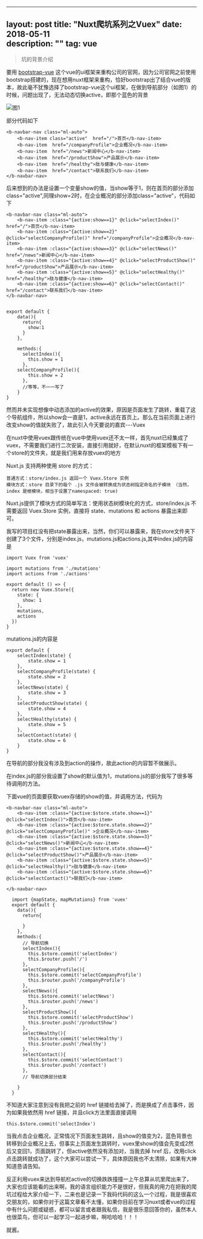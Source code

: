 
---
layout: post
title: "Nuxt爬坑系列之Vuex"
date: 2018-05-11  
description: ""
tag: vue
---

 

> 坑的背景介绍  


要用 [bootstrap-vue](https://bootstrap-vue.js.org "bootstrap-vue") 这个vue的ui框架来重构公司的官网，因为公司官网之前使用bootstrap搭建的，现在想用nuxt框架来重构，恰好bootstrap出了结合vue的版本，故此毫不犹豫选择了bootstrap-vue这个ui框架，在做到导航部分（如图1）的时候，问题出现了，无法动态切换active，即那个蓝色的背景  

 ![图1](https://i.imgur.com/ZkLX3SV.png)  

部分代码如下  

    <b-navbar-nav class="ml-auto">
	    <b-nav-item class="active"  href="/">首页</b-nav-item>
	    <b-nav-item  href="/companyProfile">企业概况</b-nav-item>
	    <b-nav-item  href="/news">新闻中心</b-nav-item>
	    <b-nav-item  href="/productShow">产品展示</b-nav-item>
	    <b-nav-item  href="/healthy">肽与健康</b-nav-item>
	    <b-nav-item  href="/contact">联系我们</b-nav-item>
    </b-navbar-nav>

后来想到的办法是设置一个变量show的值，当show等于1，则在首页的部分添加class="active",同理show=2时，在企业概况的部分添加class="active"，代码如下  

    <b-navbar-nav class="ml-auto">
	    <b-nav-item :class="{active:show==1}" @click="selectIndex()" href="/">首页</b-nav-item>
	    <b-nav-item :class="{active:show==2}" @click="selectCompanyProfile()" href="/companyProfile">企业概况</b-nav-item>
	    <b-nav-item :class="{active:show==3}" @click="selectNews()" href="/news">新闻中心</b-nav-item>
	    <b-nav-item :class="{active:show==4}" @click="selectProductShow()" href="/productShow">产品展示</b-nav-item>
	    <b-nav-item :class="{active:show==5}" @click="selectHealthy()" href="/healthy">肽与健康</b-nav-item>
	    <b-nav-item :class="{active:show==6}" @click="selectContact()" href="/contact">联系我们</b-nav-item>
    </b-navbar-nav>


	export default {
	    data(){
	      return{
	        show:1
	      }
	    },
	    
	    methods:{
	      selectIndex(){
	        this.show = 1
	      },
 		selectCompanyProfile(){
	        this.show = 2
	      },
	      //等等，不一一写了
	    }
	}
  

然而并未实现想像中动态添加的active的效果，原因是页面发生了跳转，重载了这个导航组件，所以show会一直是1，active永远在首页上。那么在当前页面上进行改变show的值就失败了，故此引入今天要说的嘉宾---Vuex   

在nuxt中使用vuex跟传统在vue中使用vuex还不太一样，首先nuxt已经集成了vuex，不需要我们进行二次安装，直接引用就好，在默认nuxt的框架模板下有一个store的文件夹，就是我们用来存放vuex的地方  

Nuxt.js 支持两种使用 store 的方式：

    普通方式：store/index.js 返回一个 Vuex.Store 实例
    模块方式：store 目录下的每个 .js 文件会被转换成为状态树指定命名的子模块 （当然，index 是根模块，相当于设置了namespaced: true)

Nuxt.js提供了模块方式的简单写法：使用状态树模块化的方式，store/index.js 不需要返回 Vuex.Store 实例，直接将 state、mutations 和 actions 暴露出来即可。   

我写的项目红没有把state暴露出来，当然，你们可以暴露来，我在store文件夹下创建了3个文件，分别是index.js，mutations.js和actions.js,其中index.js的内容是  


    import Vuex from 'vuex'
    
    import mutations from './mutations'
    import actions from './actions'
    
    export default () => {
      return new Vuex.Store({
	    state: {
	      show: 1
	    },
	    mutations,
	    actions
      })
    }


mutations.js的内容是

    export default {
	    selectIndex(state) {
	    	state.show = 1
	    },
	    selectCompanyProfile(state) {
	    	state.show = 2
	    },
	    selectNews(state) {
	    	state.show = 3
	    },
	    selectProductShow(state) {
	    	state.show = 4
	    },
	    selectHealthy(state) {
	    	state.show = 5
	    },
	    selectContact(state) {
	    	state.show = 6
	    }
    }
  
在导航的部分我没有涉及到action的操作，故此action的内容暂不做展示。

在index.js的部分我设置了show的默认值为1，mutations.js的部分我写了很多等待调用的方法。

下面vue的页面要获取vuex存储的show的值，并调用方法，代码为

    <b-navbar-nav class="ml-auto">
	    <b-nav-item :class="{active:$store.state.show==1}" @click="selectIndex()">首页</b-nav-item>
	    <b-nav-item :class="{active:$store.state.show==2}" @click="selectCompanyProfile()" >企业概况</b-nav-item>
	    <b-nav-item :class="{active:$store.state.show==3}" @click="selectNews()">新闻中心</b-nav-item>
	    <b-nav-item :class="{active:$store.state.show==4}" @click="selectProductShow()">产品展示</b-nav-item>
	    <b-nav-item :class="{active:$store.state.show==5}" @click="selectHealthy()">肽与健康</b-nav-item>
	    <b-nav-item :class="{active:$store.state.show==6}" @click="selectContact()">联我们</b-nav-item>
	      
    </b-navbar-nav>

	  import {mapState, mapMutations} from 'vuex'
	  export default {
	    data(){
	      return{
	        
	      }
	    },
	    methods:{
	      // 导航切换
	      selectIndex(){
	        this.$store.commit('selectIndex')
	        this.$router.push('/')
	      },
	      selectCompanyProfile(){
	        this.$store.commit('selectCompanyProfile')
	        this.$router.push('/companyProfile')
	      },
	      selectNews(){
	        this.$store.commit('selectNews')
	        this.$router.push('/news')
	      },
	      selectProductShow(){
	        this.$store.commit('selectProductShow')
	        this.$router.push('/productShow')
	      },
	      selectHealthy(){
	        this.$store.commit('selectHealthy')
	        this.$router.push('/healthy')
	      },
	      selectContact(){
	        this.$store.commit('selectContact')
	        this.$router.push('/contact')
	      },
	      // 导航切换部分结束
	      
	    }
	  }

不知道大家注意到没有我把之前的 href 链接给去掉了，而是换成了点击事件，因为如果我依然用 href 链接，并且click方法里面直接调用 
 
    this.$store.commit('selectIndex')

当我点击企业概况，正常情况下页面发生跳转，且show的值变为2，蓝色背景也转移到企业概况上去，但事实上页面发生跳转时，vuex里show的值会先变成2然后又变回1，页面跳转了，但active依然没有添加对，当我去掉 href 后，改用click点击跳转就成功了，这个大家可以尝试一下，具体原因我也不太清除，如果有大神知道恳请告知。   

反正利用vuex来达到导航栏active的切换跌跌撞撞一上午总算从坑里爬出来了，大家也应该能看的出来啊，我的语言组织能力不是很好，但我真的用力在把我的爬坑过程给大家介绍一下，二来也是记录一下我码代码的这么一个过程，我是很喜欢交朋友的，如果你对于这篇文章看不太懂，如果你目前在学习nuxt或者vue的过程中有什么问题或疑惑，都可以留言或者跟我私信，我是很乐意回答你的，虽然本人也很菜鸟，但可以一起学习一起进步嘛，啊哈哈哈！！！

就酱。